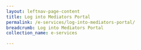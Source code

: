 ```yaml
---
layout: leftnav-page-content
title: Log into Mediators Portal
permalink: /e-services/log-into-mediators-portal/
breadcrumb: Log into Mediators Portal
collection_name: e-services

---
```

